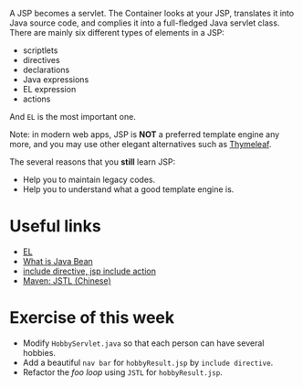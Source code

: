 A JSP becomes a servlet. The Container looks at your JSP, translates it into Java source code, and complies it into a full-fledged Java servlet class. There are mainly six different types of elements in a JSP:
- scriptlets
- directives
- declarations
- Java expressions
- EL expression 
- actions

And `EL` is the most important one.

Note: in modern web apps, JSP is **NOT** a preferred template engine any more, and you may use other elegant alternatives such as [Thymeleaf](https://www.thymeleaf.org/).

The several reasons that you **still** learn JSP:
- Help you to maintain legacy codes.
- Help you to understand what a good template engine is. 

# Useful links
- [EL](https://stackoverflow.com/tags/el/info)
- [What is Java Bean](https://stackoverflow.com/questions/3295496)
- [include directive, jsp include action](https://stackoverflow.com/questions/7879906/)
- [Maven: JSTL (Chinese)](https://feitu.github.io/2016/11/26/servlet_jsp_jstl_el_maven/)

# Exercise of this week
- Modify `HobbyServlet.java` so that each person can have several hobbies.
- Add a beautiful `nav bar` for `hobbyResult.jsp` by `include directive`.
- Refactor the *foo loop* using `JSTL` for `hobbyResult.jsp`.